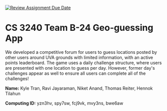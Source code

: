 [![Review Assignment Due Date](https://classroom.github.com/assets/deadline-readme-button-24ddc0f5d75046c5622901739e7c5dd533143b0c8e959d652212380cedb1ea36.svg)](https://classroom.github.com/a/xHnRfY9D)
# CS 3240 Team B-24 Geo-guessing App
We developed a competitive forum for users to guess locations posted by other users around UVA grounds with limited information, with an active points leaderboard. The game uses a daily challenge structure, where users are presented with one location to guess per day. However, former day's challenges appear as well to ensure all users can complete all of the challenges!

__Name:__ Kyle Tran, Ravi Jayaraman, Niket Anand, Thomas Reiter, Hennok Tilahun

__Computing ID:__ yzn3hv, spy7sw, fcj9vk, mvy3ns, bwe6aw

